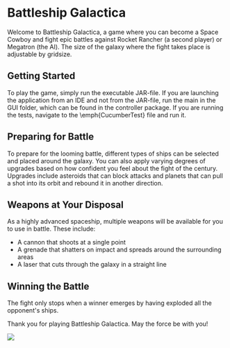 # Battleship Galactica

Welcome to Battleship Galactica, a game where you can become a Space Cowboy and fight epic battles against Rocket Rancher (a second player) or Megatron (the AI). The size of the galaxy where the fight takes place is adjustable by gridsize. 

## Getting Started
To play the game, simply run the executable JAR-file. If you are launching the application from an IDE and not from the JAR-file, run the main in the GUI folder, which can be found in the controller package. If you are running the tests, navigate to the \emph{CucumberTest} file and run it.

## Preparing for Battle
To prepare for the looming battle, different types of ships can be selected and placed around the galaxy. You can also apply varying degrees of upgrades based on how confident you feel about the fight of the century. Upgrades include asteroids that can block attacks and planets that can pull a shot into its orbit and rebound it in another direction. 

## Weapons at Your Disposal
As a highly advanced spaceship, multiple weapons will be available for you to use in battle. These include:

- A cannon that shoots at a single point
- A grenade that shatters on impact and spreads around the surrounding areas
- A laser that cuts through the galaxy in a straight line

## Winning the Battle
The fight only stops when a winner emerges by having exploded all the opponent's ships. 

Thank you for playing Battleship Galactica. May the force be with you!


![](https://github.com/alessionossa/battleship-galactica/blob/main/Gif/Cat.gif)
